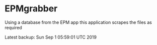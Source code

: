 # EPMgrabber
Using a database from the EPM app this application scrapes the files as required


Latest backup: Sun Sep 1 05:59:01 UTC 2019
